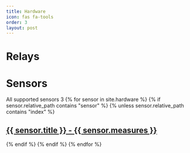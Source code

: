 ```yaml
---
title: Hardware
icon: fas fa-tools
order: 3
layout: post
---
```



Relays
======

Sensors
=======
All supported sensors 3
{% for sensor in site.hardware %}
{% if sensor.relative_path contains "sensor" %}
{% unless sensor.relative_path contains "index" %}

  <h2>
    <a href="{{ site.baseurl }}{{ sensor.url }}">
      {{ sensor.title }} - {{ sensor.measures }}
    </a>
  </h2>
  <!-- <p>{{ sensor.content | markdownify }}</p> -->

{% endif %}
{% endif %}
{% endfor %}
